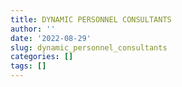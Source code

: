 ```yaml
---
title: DYNAMIC PERSONNEL CONSULTANTS
author: ''
date: '2022-08-29'
slug: dynamic_personnel_consultants
categories: []
tags: []
---
```

